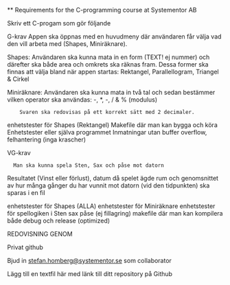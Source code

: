 ** Requirements for the C-programming course at Systementor AB

Skriv ett C-progam som gör följande

G-krav
Appen ska öppnas med en huvudmeny där användaren får välja vad den vill arbeta med (Shapes, Miniräknare).

Shapes: Användaren ska kunna mata in en form (TEXT! ej nummer) och därefter ska både area och omkrets ska räknas fram. Dessa former ska finnas att välja bland när appen startas: Rektangel, Parallellogram, Triangel & Cirkel

Miniräknare: Användaren ska kunna mata in två tal och sedan bestämmer vilken operator ska användas: -, *, -, / & % (modulus)

        Svaren ska redovisas på ett korrekt sätt med 2 decimaler.

enhetstester för Shapes (Rektangel)
Makefile där man kan bygga och köra Enhetstester eller själva programmet
Inmatningar utan buffer overflow, felhantering (inga krascher)

VG-krav

      Man ska kunna spela Sten, Sax och påse mot datorn

Resultatet (Vinst eller förlust), datum då spelet ägde rum och genomsnittet av hur många gånger du har vunnit mot datorn (vid den tidpunkten) ska sparas i en fil

enhetstester för Shapes (ALLA)
enhetstester för Miniräknare
enhetstester för spellogiken i Sten sax påse (ej fillagring)
makefile där man kan kompilera både debug och release (optimized)

REDOVISNING GENOM

Privat github

Bjud in stefan.homberg@systementor.se som collaborator

Lägg till en textfil här med länk till ditt repository på Github
